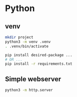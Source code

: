 # Python

## venv

```sh
mkdir project
python3 -m venv .venv
. .venv/bin/activate

pip install desired-package ...
# OR ...
pip install -r requirements.txt
```


## Simple webserver

```sh
python3 -m http.server

```
